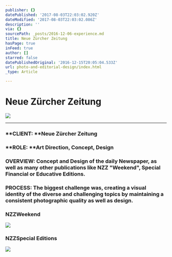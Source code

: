 ```yaml
---
publisher: {}
datePublished: '2017-08-03T22:03:02.920Z'
dateModified: '2017-08-03T22:03:02.086Z'
description: ''
via: {}
sourcePath: _posts/2016-12-06-experience.md
title: Neue Zürcher Zeitung
hasPage: true
inFeed: true
author: []
starred: false
datePublishedOriginal: '2016-12-15T20:05:04.533Z'
url: photo-and-editorial-design/index.html
_type: Article

---
```

# Neue Zürcher Zeitung
![](https://the-grid-user-content.s3-us-west-2.amazonaws.com/d0580a87-e2b0-4b2a-8fc6-d02fe6f4df13.png)

---

### **CLIENT: **Neue Zürcher Zeitung

### **ROLE: **Art Direction, Concept, Design

### **OVERVIEW:** Concept and Design of the daily Newspaper, as well as many other publications like NZZ "Weekend", Special Financial or Educative Editions.

### **PROCESS:** The biggest challenge was, creating a visual identity of the diverse and challenging topics by maintaining a consistent photographic quality as well as design.

### NZZ**Weekend**
![](https://s3-us-west-2.amazonaws.com/the-grid-img/p/050835b8ff21aaea8b658fe544a6bcea7bbe672f.png)

### NZZ**Special Editions**
![](https://imgflo.herokuapp.com/graph/2b2431f8e7ba7b0/8c6e4213f0af0f0532ad677af1fd19c1/croprotate.png?cropheight=12867&cropwidth=1018&degrees=0&input=https%3A%2F%2Fs3-us-west-2.amazonaws.com%2Fthe-grid-img%2Fp%2Fbf5af99b834dd90b99abb46463cd09fff0ff595c.png&x=13&y=0)